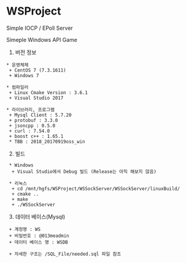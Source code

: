 # WSProject
Simple IOCP / EPoll Server

Simeple Windows API Game

1. 버전 정보

~~~
* 운영체제
 + CentOS 7 (7.3.1611)
 + Windows 7
~~~
~~~
* 컴파일러
 + Linux Cmake Version : 3.6.1
 + Visual Studio 2017
~~~
~~~
* 라이브러리, 프로그램
 + Mysql Client : 5.7.20
 + protobuf : 3.3.0
 + jsoncpp : 0.5.0
 + curl : 7.54.0
 + boost c++ : 1.65.1
 * TBB : 2018_20170919oss_win
~~~

2. 빌드
~~~
 * Windows
  + Visual Studio에서 Debug 빌드 (Release는 아직 해보지 않음)
~~~
~~~
 * 리눅스
  + cd /mnt/hgfs/WSProject/WSSockServer/WSSockServer/linuxBuild/
  + cmake ..
  + make
  + ./WSSockServer
~~~

3. 데이터 베이스(Mysql)
~~~
 + 계정명 : WS
 + 비밀번호 : @013meadmin
 + 데이터 베이스 명 : WSDB
 
 + 자세한 구조는 /SQL_File/needed.sql 파일 참조
~~~